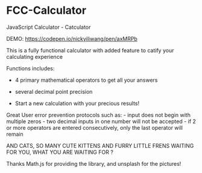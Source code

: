 # FCC-Calculator

JavaScript Calculator - Catculator

DEMO: https://codepen.io/nickyiliwang/pen/axMRPb

This is a fully functional calculator with added feature to catify your calculating experience

Functions includes:

- 4 primary mathematical operators to get all your answers

- several decimal point precision

- Start a new calculation with your precious results!

Great User error prevention protocols such as: - input does not begin with multiple zeros - two decimal inputs in one number will not be accepted - if 2 or more operators are entered consecutively, only the last operator will remain

AND CATS, SO MANY CUTE KITTENS AND FURRY LITTLE FRENS WAITING FOR YOU, WHAT YOU ARE WAITING FOR ?

Thanks Math.js for providing the library, and unsplash for the pictures! 

